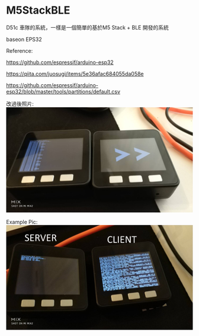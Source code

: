 # M5StackBLE

D51c  車隊的系統，一樣是一個簡單的基於M5 Stack + BLE 開發的系統

baseon EPS32

Reference:

https://github.com/espressif/arduino-esp32

https://qiita.com/juosugi/items/5e36afac684055da058e

https://github.com/espressif/arduino-esp32/blob/master/tools/partitions/default.csv

改過後照片:
![alt 預覽](https://github.com/donma/M5StackBLE/blob/master/530436.jpg?raw=true)

Example Pic:
![alt 預覽](https://github.com/donma/M5StackBLE/blob/master/530533.jpg?raw=true)






